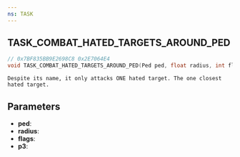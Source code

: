 ```yaml
---
ns: TASK
---
```

## TASK_COMBAT_HATED_TARGETS_AROUND_PED

```c
// 0x7BF835BB9E2698C8 0x2E7064E4
void TASK_COMBAT_HATED_TARGETS_AROUND_PED(Ped ped, float radius, int flags, Any p3);
```

```
Despite its name, it only attacks ONE hated target. The one closest hated target.
```

## Parameters
* **ped**:
* **radius**:
* **flags**:
* **p3**:
